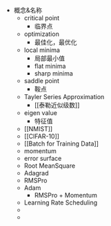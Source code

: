 - 概念&名称
	- critical point
		- 临界点
	- optimization
		- 最佳化，最优化
	- local minima
		- 局部最小值
		- flat minima
		- sharp minima
	- saddle point
		- 鞍点
	- Tayler Series Approximation
		- [[泰勒近似级数]]
	- eigen value
		- 特征值
	- [[NMIST]]
	- [[CIFAR-10]]
	- [[Batch for Training Data]]
	- momentum
	- error surface
	- Root MeanSquare
	- Adagrad
	- RMSPro
	- Adam
		- RMSPro + Momentum
	- Learning Rate Scheduling
	-
	-